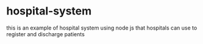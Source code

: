 # hospital-system
this is an example of hospital system using node js that hospitals can use to register and discharge patients 


